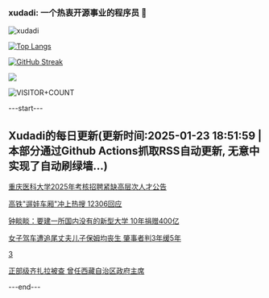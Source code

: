 ### xudadi: 一个热衷开源事业的程序员 👋

![xudadi](https://github-readme-stats-git-masterorgs-github-readme-stats-team.vercel.app/api?username=xudadi)

[![Top Langs](https://github-readme-stats.vercel.app/api/top-langs/?username=xudadi)](https://github.com/anuraghazra/github-readme-stats)

[![GitHub Streak](https://streak-stats.demolab.com?user=xudadi&locale=zh_Hans)](https://git.io/streak-stats)

![](https://raw.githubusercontent.com/xudadi/xudadi/main/assets/github-contribution-grid-snake.svg)

![VISITOR+COUNT](https://komarev.com/ghpvc/?username=xudadi&label=VISITOR+COUNT)


---start---

## Xudadi的每日更新(更新时间:2025-01-23 18:51:59 | 本部分通过Github Actions抓取RSS自动更新, 无意中实现了自动刷绿墙...)

[重庆医科大学2025年考核招聘紧缺高层次人才公告](https://www.gongkaoleida.com/article/2274343)

[高铁"遛娃车厢"冲上热搜 12306回应](https://m.163.com/news/article/JMJ9G0R80514EGPO.html)

[钟睒睒：要建一所国内没有的新型大学 10年捐赠400亿](https://m.163.com/news/article/JMJ9J3KA0514R9P4.html)

[女子驾车遭追尾丈夫儿子保姆均丧生 肇事者判3年缓5年](https://m.163.com/news/article/JMI3D8780514R9P4.html)

[3](https://m.163.com/touch/news/sub/domestic)

[正部级齐扎拉被查 曾任西藏自治区政府主席](https://m.163.com/news/article/JMJ48CGK0001899O.html)

---end---
